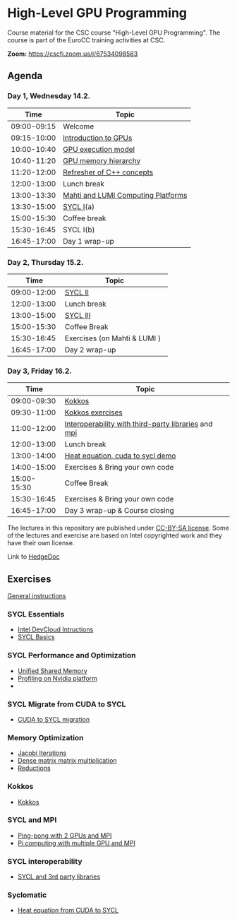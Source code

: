 # High-Level GPU Programming

Course material for the CSC course "High-Level GPU Programming". The course is
part of the EuroCC training activities at CSC.

**Zoom:** <https://cscfi.zoom.us/j/67534098583>

## Agenda

### Day 1, Wednesday 14.2.

| Time         | Topic |
| ----         | ----- |
| 09:00-09:15  | Welcome
| 09:15-10:00  | [Introduction to GPUs](docs/01-introduction.pdf)
| 10:00-10:40  | [GPU execution model](02-execution-model.pdf)
| 10:40-11:20  | [GPU memory hierarchy](03-memory-access-hierarchy.pdf)
| 11:20-12:00  | [Refresher of C++ concepts](04-cpp-concepts.pdf)
| 12:00-13:00  | Lunch break
| 13:00-13:30  | [Mahti and LUMI Computing Platforms](Exercises_Instructions.md)
| 13:30-15:00  | [SYCL I](exercises/sycl-optimization-performance-c2s/sycl1/sycl_1_sonersteiner_helsinki_FINAL.pdf)(a)
| 15:00-15:30  | Coffee break
| 15:30-16:45  | SYCL I(b)
| 16:45-17:00  | Day 1 wrap-up

### Day 2, Thursday 15.2.

| Time         | Topic |
| ----         | ----- |
| 09:00-12:00  | [SYCL II](exercises/sycl-optimization-performance-c2s/sycl2/sycl_2_sonersteiner_helsinki_FINAL.pdf)
| 12:00-13:00  | Lunch break
| 13:00-15:00  | [SYCL III](exercises/sycl-optimization-performance-c2s/sycl3/CUDA_To_SYCL_SYCLomatic.pdf)
| 15:00-15:30  | Coffee Break
| 15:30-16:45  | Exercises (on Mahti & LUMI )   
| 16:45-17:00  | Day 2 wrap-up

### Day 3, Friday 16.2.

| Time         | Topic |
| ----         | ----- |
| 09:00-09:30  | [Kokkos](docs/06-kokkos.pdf)
| 09:30-11:00  | [Kokkos exercises](/exercises/kokkos)
| 11:00-12:00  | [Interoperability with third-party libraries](exercises/sycl/09-interoperability/) and [mpi](exercises/sycl/08-ping-pong)
| 12:00-13:00  | Lunch break
| 13:00-14:00  | [Heat equation, cuda to sycl demo](exercises/sycl/10-heat-equation-from-cuda/)
| 14:00-15:00  | Exercises & Bring your own code
| 15:00-15:30  | Coffee Break
| 15:30-16:45  | Exercises & Bring your own code
| 16:45-17:00  | Day 3 wrap-up & Course closing

The lectures in this repository are published under [CC-BY-SA license](https://creativecommons.org/licenses/by-nc/4.0/). Some of the lectures and exercise are based on Intel copyrighted work and they have their own license.  

Link to [HedgeDoc](https://siili.rahtiapp.fi/High-Level-GPU-Programming)
## Exercises

[General instructions](Exercises_Instructions.md)

### SYCL Essentials
- [Intel DevCloud Intructions](exercises/sycl-optimization-performance-c2s/sycl1/1_Intel_Devcloud_20240203.pdf)
- [SYCL Basics](exercises/sycl-optimization-performance-c2s/sycl1/Readme.md)

### SYCL Performance and Optimization
- [Unified Shared Memory](exercises/sycl-optimization-performance-c2s/sycl2/Readme.md)
- [Profiling on Nvidia platform](exercises/sycl-optimization-performance-c2s/sycl3/NBody-nvidia-profiling/Readme.md)
- 
### SYCL Migrate from CUDA to SYCL
- [CUDA to SYCL migration](exercises/sycl-optimization-performance-c2s/sycl3/Readme.md)

### Memory Optimization
- [Jacobi Iterations](exercises/sycl/07-jacobi)
- [Dense matrix matrix multiplication](exercises/sycl/04-matrix-matrix-mul)
- [Reductions](exercises/sycl/06-reduction-direct)

### Kokkos
- [Kokkos](/exercises/kokkos)

### SYCL and MPI
- [Ping-pong with 2 GPUs and MPI](exercises/sycl/08-ping-pong)
- [Pi computing with multiple GPU and MPI](exercises/sycl/11-pi/)
  
### SYCL interoperability

- [SYCL and 3rd party libraries](exercises/sycl/09-interoperability/)

### Syclomatic
- [Heat equation from CUDA to SYCL](exercises/sycl/10-heat-equation-from-cuda/)
 
